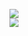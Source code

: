 [![](https://img.shields.io/badge/Made%20With-Github%20Spray-lightgrey.svg?style=for-the-badge&logo=github)](https://github.com/Annihil/github-spray#168)  
[![](https://i.imgur.com/2DrTn0Z.gif)](https://github.com/Annihil/github-spray)